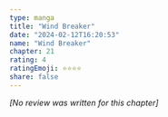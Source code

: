 ```yaml
---
type: manga
title: "Wind Breaker"
date: "2024-02-12T16:20:53"
name: "Wind Breaker"
chapter: 21
rating: 4
ratingEmoji: ⭐️⭐️⭐️⭐️
share: false
---
```


_[No review was written for this chapter]_
